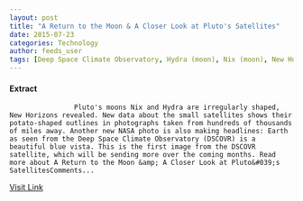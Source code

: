 ```yaml
---
layout: post
title: "A Return to the Moon & A Closer Look at Pluto's Satellites"
date: 2015-07-23
categories: Technology
author: feeds_user
tags: [Deep Space Climate Observatory, Hydra (moon), Nix (moon), New Horizons, Outer space, Planetary science, Spaceflight, Astronautics, Solar System, Bodies of the Solar System, Flight, Astronomy, Space science, Space exploration, Spacecraft, Moons]
---
```





#### Extract
>
	
					Pluto's moons Nix and Hydra are irregularly shaped, New Horizons revealed. New data about the small satellites shows their potato-shaped outlines in photographs taken from hundreds of thousands of miles away. Another new NASA photo is also making headlines: Earth as seen from the Deep Space Climate Observatory (DSCOVR) is a beautiful blue vista. This is the first image from the DSCOVR satellite, which will be sending more over the coming months. Read more about A Return to the Moon &amp; A Closer Look at Pluto&#039;s SatellitesComments...



[Visit Link](http://www.pddnet.com/round-ups/2015/07/return-moon-closer-look-plutos-satellites)


